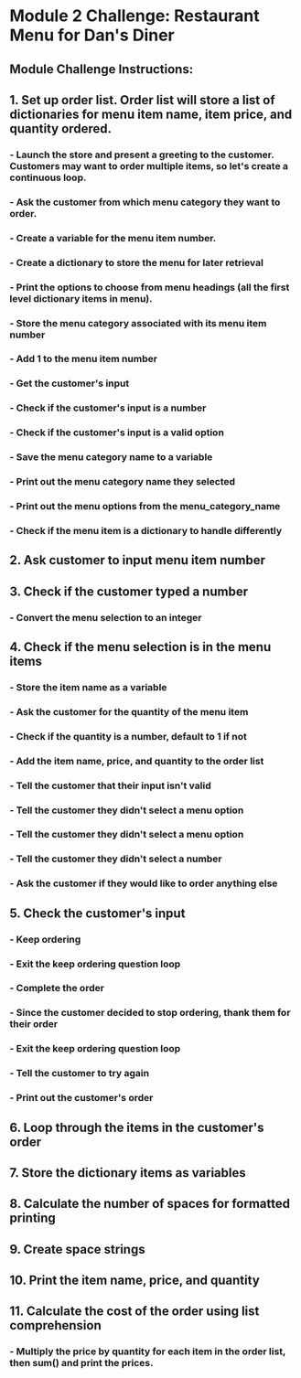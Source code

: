 # Module 2 Challenge: Restaurant Menu for Dan's Diner

## Module Challenge Instructions:

## 1. Set up order list. Order list will store a list of dictionaries for menu item name, item price, and quantity  ordered.
  ### - Launch the store and present a greeting to the customer. Customers may want to order multiple items, so let's create a continuous loop.
  ### - Ask the customer from which menu category they want to order.
  ### - Create a variable for the menu item number.
  ### - Create a dictionary to store the menu for later retrieval
  ### - Print the options to choose from menu headings (all the first level dictionary items in menu).
  ### - Store the menu category associated with its menu item number
  ### - Add 1 to the menu item number
  ### - Get the customer's input
  ### - Check if the customer's input is a number
  ### - Check if the customer's input is a valid option
  ### - Save the menu category name to a variable
  ### - Print out the menu category name they selected
  ### - Print out the menu options from the menu_category_name
  ### - Check if the menu item is a dictionary to handle differently

## 2. Ask customer to input menu item number
## 3. Check if the customer typed a number
  ### - Convert the menu selection to an integer


## 4. Check if the menu selection is in the menu items
  ### - Store the item name as a variable
  ### - Ask the customer for the quantity of the menu item
  ### - Check if the quantity is a number, default to 1 if not
  ### - Add the item name, price, and quantity to the order list
  ### - Tell the customer that their input isn't valid
  ### - Tell the customer they didn't select a menu option
  ### - Tell the customer they didn't select a menu option
  ### - Tell the customer they didn't select a number
  ### - Ask the customer if they would like to order anything else

## 5. Check the customer's input
  ### - Keep ordering
  ### - Exit the keep ordering question loop
  ### - Complete the order
  ### - Since the customer decided to stop ordering, thank them for their order
  ### - Exit the keep ordering question loop
  ### - Tell the customer to try again
  ### - Print out the customer's order

## 6. Loop through the items in the customer's order

## 7. Store the dictionary items as variables

## 8. Calculate the number of spaces for formatted printing

## 9. Create space strings

## 10. Print the item name, price, and quantity

## 11. Calculate the cost of the order using list comprehension
### - Multiply the price by quantity for each item in the order list, then sum() and print the prices.
